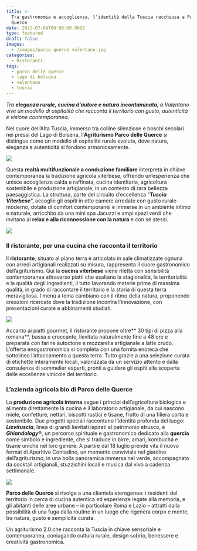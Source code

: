 ```yaml
---
title: >-
  Tra gastronomia e accoglienza, l’identità della Tuscia racchiusa a Parco delle
  Querce
date: 2025-07-09T00:00:00.000Z
type: featured
draft: false
images:
  - /images/parco querce valentano.jpg
categories:
  - Ristoranti
tags:
  - parco delle querce
  - lago di bolsena
  - valentano
  - tuscia
---
```


*Tra **eleganza rurale, cucina d’autore e natura incontaminata**, a Valentano vive un modello di ospitalità che racconta il territorio con gusto, autenticità e visione contemporanea.*

Nel cuore dell’Alta Tuscia, immerso tra colline silenziose e boschi secolari nei pressi del Lago di Bolsena, l’**Agriturismo Parco delle Querce** si distingue come un modello di ospitalità rurale evoluta, dove natura, eleganza e autenticità si fondono armoniosamente.

![](</images/interno querce.png>)

Questa **realtà multifunzionale a conduzione familiare** interpreta in chiave contemporanea la tradizione agricola viterbese, offrendo un’esperienza che unisce accoglienza calda e raffinata, cucina identitaria, agricoltura sostenibile e produzione artigianale, in un contesto di rara bellezza paesaggistica. La struttura, parte del circuito d’eccellenza “***Tuscia Viterbese***”, accoglie gli ospiti in otto camere arredate con gusto rurale-moderno, dotate di comfort contemporanei e immerse in un ambiente intimo e naturale, arricchito da una mini spa Jacuzzi e ampi spazi verdi che invitano al **relax e alla riconnessione con la natura** e con sé stessi.

![](</images/querce camera.png>)

### Il ristorante, per una cucina che racconta il territorio

Il **ristorante**, situato al piano terra e articolato in sale climatizzate ognuna con arredi artigianali realizzati su misura, rappresenta il cuore gastronomico dell’agriturismo. Qui la **cucina viterbese** viene riletta con sensibilità contemporanea attraverso piatti che esaltano la stagionalità, la territorialità e la qualità degli ingredienti, il tutto lavorando materie prime di massima qualità, in grado di raccontare il territorio e la storia di questa terra meravigliosa. I menù a tema cambiano con il ritmo della natura, proponendo creazioni ricercate dove la tradizione incontra l’innovazione, con presentazioni curate e abbinamenti studiati.

![](</images/querce pizza.jpg>)

Accanto ai piatti gourmet, il ristorante propone oltre\*\* 30 tipi di pizza alla romana\*\*, bassa e croccante, lievitata naturalmente fino a 48 ore e preparata con farine autoctone e mozzarella artigianale a latte crudo. L’offerta enogastronomica si completa con una fornita enoteca che sottolinea l’attaccamento a questa terra. Tutto grazie a una selezione curata di etichette interamente locali, valorizzata da un servizio attento e dalla consulenza di sommelier esperti, pronti a guidare gli ospiti alla scoperta delle eccellenze vinicole del territorio.

### L’azienda agricola bio di Parco delle Querce

La **produzione agricola interna** segue i principi dell’agricoltura biologica e alimenta direttamente la cucina e il laboratorio artigianale, da cui nascono miele, confetture, nettari, biscotti rustici e tisane, frutto di una filiera corta e sostenibile. Due progetti speciali raccontano l’identità profonda del luogo: ***Lievituscia***, linea di grandi lievitati ispirati al patrimonio etrusco, e ***Ghiandology***®, un percorso spirituale e gastronomico dedicato alla **quercia** come simbolo e ingrediente, che si traduce in birre, amari, kombucha e tisane uniche nel loro genere. A partire dal 18 luglio prende vita il nuovo format di Aperitivo Contadino, un momento conviviale nel giardino dell’agriturismo, in una bolla panoramica immersa nel verde, accompagnato da cocktail artigianali, stuzzichini locali e musica dal vivo a cadenza settimanale.

![](/images/quercus.jpg)

**Parco delle Querce** si rivolge a una clientela eterogenea: i residenti del territorio in cerca di cucina autentica ed esperienze legate alla memoria, e gli abitanti delle aree urbane – in particolare Roma e Lazio – attratti dalla possibilità di una fuga dalla routine in un luogo che rigenera corpo e mente, tra natura, gusto e semplicità curata.

Un agriturismo 2.0 che racconta la Tuscia in chiave sensoriale e contemporanea, coniugando cultura rurale, design sobrio, benessere e creatività gastronomica.
